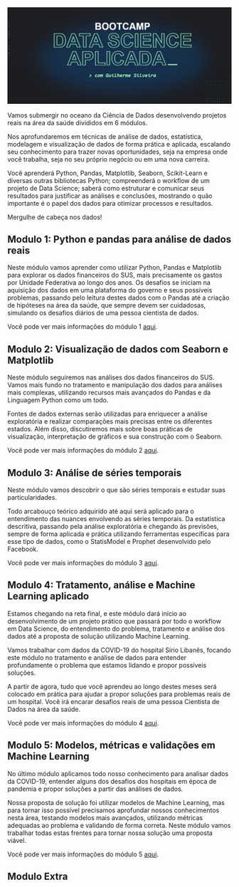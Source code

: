 <img src="https://github.com/iplusl/Bootcamp_Data_Science/raw/main/imagens/bootcamp_capa.png">

Vamos submergir no oceano da Ciência de Dados desenvolvendo projetos reais na área da saúde divididos em 6 módulos.

Nos aprofundaremos em técnicas de análise de dados, estatística, modelagem e visualização de dados de forma prática e aplicada, escalando seu conhecimento para trazer novas oportunidades, seja na empresa onde você trabalha, seja no seu próprio negócio ou em uma nova carreira.

Você aprenderá Python, Pandas, Matplotlib, Seaborn, Scikit-Learn e diversas outras bibliotecas Python; compreenderá o workflow de um projeto de Data Science; saberá como estruturar e comunicar seus resultados para justificar as análises e conclusões, mostrando o quão importante é o papel dos dados para otimizar processos e resultados.

Mergulhe de cabeça nos dados!

## Modulo 1: Python e pandas para análise de dados reais

Neste módulo vamos aprender como utilizar Python, Pandas e Matplotlib para explorar os dados financeiros do SUS, mais precisamente os gastos por Unidade Federativa ao longo dos anos. Os desafios se iniciam na aquisição dos dados em uma plataforma do governo e seus possíveis problemas, passando pelo leitura destes dados com o Pandas até a criação de hipóteses na área da saúde, que sempre devem ser cuidadosas, simulando os desafios diários de uma pessoa cientista de dados.

Você pode ver mais informações do módulo 1 <a href="https://github.com/iplusl/Bootcamp_Data_Science/blob/main/Modulo1/Modulo1.md">aqui</a>.

## Modulo 2: Visualização de dados com Seaborn e Matplotlib

Neste módulo seguiremos nas análises dos dados financeiros do SUS. Vamos mais fundo no tratamento e manipulação dos dados para análises mais complexas, utilizando recursos mais avançados do Pandas e da Linguagem Python como um todo.

Fontes de dados externas serão utilizadas para enriquecer a análise exploratória e realizar comparações mais precisas entre os diferentes estados. Além disso, discutiremos mais sobre boas práticas de visualização, interpretação de gráficos e sua construção com o Seaborn.

Você pode ver mais informações do módulo 2 <a href="https://github.com/iplusl/Bootcamp_Data_Science/blob/main/Modulo2/Modulo2.md">aqui</a>.

## Modulo 3: Análise de séries temporais

Neste módulo vamos descobrir o que são séries temporais e estudar suas particularidades.

Todo arcabouço teórico adquirido até aqui será aplicado para o entendimento das nuances envolvendo as séries temporais. Da estatística descritiva, passando pela análise exploratória e chegando às previsões, sempre de forma aplicada e prática utilizando ferramentas específicas para esse tipo de dados, como o StatisModel e Prophet desenvolvido pelo Facebook.

Você pode ver mais informações do módulo 3 <a href="https://github.com/iplusl/Bootcamp_Data_Science/blob/main/Modulo3/Modulo3.md">aqui</a>.

## Modulo 4: Tratamento, análise e Machine Learning aplicado

Estamos chegando na reta final, e este módulo dará início ao desenvolvimento de um projeto prático que passará por todo o workflow em Data Science, do entendimento do problema, tratamento e análise dos dados até a proposta de solução utilizando Machine Learning.

Vamos trabalhar com dados da COVID-19 do hospital Sírio Libanês, focando este módulo no tratamento e análise de dados para entender profundamente o problema que estamos lidando e propor possíveis soluções.

A partir de agora, tudo que você aprendeu ao longo destes meses será colocado em prática para ajudar a propor soluções para problemas reais de um hospital. Você irá encarar desafios reais de uma pessoa Cientista de Dados na área da saúde.

Você pode ver mais informações do módulo 4 <a href="https://github.com/iplusl/Bootcamp_Data_Science/blob/main/Modulo4/Modulo4.md">aqui</a>.

## Modulo 5: Modelos, métricas e validações em Machine Learning

No último módulo aplicamos todo nosso conhecimento para analisar dados da COVID-19, entender alguns dos desafios dos hospitais em época de pandemia e propor soluções a partir das análises de dados.

Nossa proposta de solução foi utilizar modelos de Machine Learning, mas para tornar isso possível precisamos aprofundar nossos conhecimentos nesta área, testando modelos mais avançados, utilizando métricas adequadas ao problema e validando de forma correta. Neste módulo vamos trabalhar todas estas frentes para tornar nossa solução uma proposta viável.

Você pode ver mais informações do módulo 5 <a href="https://github.com/iplusl/Bootcamp_Data_Science/blob/main/Modulo5/Modulo5.md">aqui</a>.

## Modulo Extra
